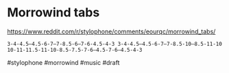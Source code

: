 # Morrowind tabs

https://www.reddit.com/r/stylophone/comments/eourqc/morrowind_tabs/

```
3-4-4.5–4.5-6-7–7-8.5-6–7-6-4.5-4-3 3-4-4.5–4.5-6-7–7-8.5-10–8.5-11-10 10-11-11.5-11-10-8.5-7.5-7-6–4.5-7-6–4.5-4-3
```

#stylophone #morrowind #music
#draft